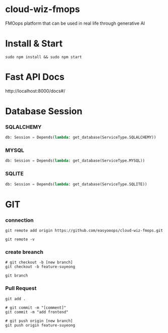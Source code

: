# cloud-wiz-fmops
FMOops platform that can be used in real life through generative AI

# Install & Start
```
sudo npm install && sudo npm start
```
# Fast API Docs

http://localhost:8000/docs#/

# Database Session
### SQLALCHEMY
```python
db: Session = Depends(lambda: get_database(ServiceType.SQLALCHEMY))
```
### MYSQL
```python
db: Session = Depends(lambda: get_database(ServiceType.MYSQL))
```
### SQLITE
```python
db: Session = Depends(lambda: get_database(ServiceType.SQLITE))
```

# GIT
### connection
```
git remote add origin https://github.com/easyooops/cloud-wiz-fmops.git

git remote -v
```
### create breanch
```
# git checkout -b [new branch]
git checkout -b feature-suyeong

git branch
```
### Pull Request
```
git add .

# git commit -m "[comment]"
git commit -m "add frontend"

# git push origin [new branch]
git push origin feature-suyeong
```